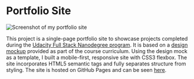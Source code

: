 # Portfolio Site

![Screenshot of my portfolio site]("udacity-full-stack/portfolio-site/site_screenshot.png")

This project is a single-page portfolio site to showcase projects completed during the [Udacity Full Stack Nanodegree program]("https://www.udacity.com/course/full-stack-web-developer-nanodegree--nd004"). It is based on a [design mockup]("udacity-full-stack/portfolio-site/design-mockup-portfolio.pdf") provided as part of the course curriculum.
Using the design mock as a template, I built a mobile-first, responsive site with CSS3 flexbox. The site incorporates HTML5 semantic tags and fully separates structure from styling. The site is hosted on GitHub Pages and can be seen [here]("https://ewhanley.github.io/udacity-full-stack/").